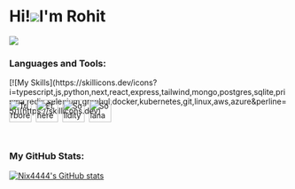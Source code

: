 Hi!![](https://user-images.githubusercontent.com/18350557/176309783-0785949b-9127-417c-8b55-ab5a4333674e.gif)I'm Rohit
===========================================================================================================================
![](https://komarev.com/ghpvc/?username=Nix4444&abbreviated=true)


<h3 align="left">Languages and Tools:</h3>
[![My Skills](https://skillicons.dev/icons?i=typescript,js,python,next,react,express,tailwind,mongo,postgres,sqlite,prisma,redis,selenium,graphql,docker,kubernetes,git,linux,aws,azure&perline=5)](https://skillicons.dev)
<div style="display: flex; align-items: center; gap: 8px; transform: translateY(-28px);">
  <a href="https://raw.githubusercontent.com/marwin1991/profile-technology-icons/refs/heads/main/icons/turborepo.png">
    <img src="https://raw.githubusercontent.com/marwin1991/profile-technology-icons/refs/heads/main/icons/turborepo.png" width="40" height="40" alt="Turborepo Icon">
  </a>
  <a href="https://raw.githubusercontent.com/marwin1991/profile-technology-icons/refs/heads/main/icons/ethereum.png">
    <img src="https://raw.githubusercontent.com/marwin1991/profile-technology-icons/refs/heads/main/icons/ethereum.png" width="40" height="40" alt="Ethereum Icon">
  </a>
  <a href="https://raw.githubusercontent.com/marwin1991/profile-technology-icons/refs/heads/main/icons/solidity.png">
    <img src="https://raw.githubusercontent.com/marwin1991/profile-technology-icons/refs/heads/main/icons/solidity.png" width="40" height="40" alt="Solidity Icon">
  </a>
  <a href="https://raw.githubusercontent.com/marwin1991/profile-technology-icons/refs/heads/main/icons/solana.png">
    <img src="https://raw.githubusercontent.com/marwin1991/profile-technology-icons/refs/heads/main/icons/solana.png" width="40" height="40" alt="Solana Icon">
  </a>
</div>

<h3>My GitHub Stats:</h3>
<a href="http://www.github.com/Nix4444"><img src="https://github-readme-stats.vercel.app/api?username=Nix4444&show_icons=true&hide=prs,issues,&count_private=true&title_color=0891b2&text_color=ffffff&icon_color=0891b2&bg_color=1c1917&hide_border=true&show_icons=true" alt="Nix4444's GitHub stats" /></a>


